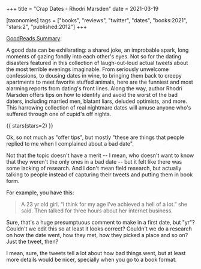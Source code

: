 +++
title = "Crap Dates - Rhodri Marsden"
date = 2021-03-19

[taxonomies]
tags = ["books", "reviews", "twitter", "dates", "books:2021", "stars:2",
"published:2012"]
+++

[GoodReads Summary](https://www.goodreads.com/book/show/18152436-crap-dates):

A good date can be exhilarating: a shared joke, an improbable spark, long
moments of gazing fondly into each other's eyes. Not so for the dating disasters
featured in this collection of laugh-out-loud actual tweets about the most
terrible evenings imaginable. From seriously unwelcome confessions, to dousing
dates in wine, to bringing them back to creepy apartments to meet favorite
stuffed animals, here are the funniest and most alarming reports from dating's
front lines. Along the way, author Rhodri Marsden offers tips on how to identify
and avoid the worst of the bad daters, including married men, blatant liars,
deluded optimists, and more. This harrowing collection of real nightmare dates
will amuse anyone who's suffered through one of cupid's off nights.

<!-- more -->

{{ stars(stars=2) }}

Ok, so not much as "offer tips", but mostly "these are things that people
replied to me when I complained about a bad date".

Not that the topic doesn't have a merit -- I mean, who doesn't want to know that
they weren't the only ones in a bad date -- but it felt like there was some
lacking of research. And I don't mean field research, but actually talking to
people instead of capturing their tweets and putting them in book form.

For example, you have this:

> A 23 yr old girl. “I think for my age I’ve achieved a hell of a lot.” she
> said. Then talked for three hours about her internet business.

Sure, that's a huge presumptuous comment to make in a first date, but "yr"?
Couldn't we edit this so at least it looks correct? Couldn't we do a research on
how the date went, how they met, how they picked a place and so on? Just the
tweet, then?

I mean, sure, the tweets tell a lot about how bad things went, but at least more
details would be nicer, specially when you go to a book format.
